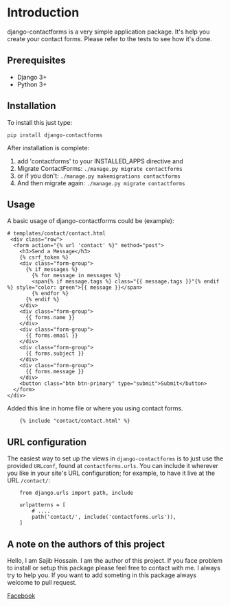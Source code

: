 # Introduction

django-contactforms is a very simple application package. It's help you create your contact forms. Please refer to the tests to see how it's done.

## Prerequisites

- Django 3+
- Python 3+

## Installation

To install this just type:

```
pip install django-contactforms
```

After installation is complete:

1. add 'contactforms' to your INSTALLED_APPS directive and
2. Migrate ContactForms: `./manage.py migrate contactforms`
3. or if you don't: `./manage.py makemigrations contactforms`
4. And then migrate again: `./manage.py migrate contactforms`

## Usage

A basic usage of django-contactforms could be (example):

```django
# templates/contact/contact.html
 <div class="row">
  <form action="{% url 'contact' %}" method="post">
    <h3>Send a Message</h3>
    {% csrf_token %}
    <div class="form-group">
      {% if messages %}
        {% for message in messages %}
        <span{% if message.tags %} class="{{ message.tags }}"{% endif %} style="color: green">{{ message }}</span>
        {% endfor %}
      {% endif %}
    </div>
    <div class="form-group">
      {{ forms.name }}
    </div>
    <div class="form-group">
      {{ forms.email }}
    </div>
    <div class="form-group">
      {{ forms.subject }}
    </div>
    <div class="form-group">
      {{ forms.message }}
    </div>
    <button class="btn btn-primary" type="submit">Submit</button>
  </form>
</div>
```

Added this line in home file or where you using contact forms.
```
    {% include "contact/contact.html" %}
```
URL configuration
----------------------

The easiest way to set up the views in ``django-contactforms`` is to just use the provided ``URLconf``, found at ``contactforms.urls``.
You can include it wherever you like in your site's URL configuration; for example, to have it live at the URL ``/contact/``:

```
    from django.urls import path, include

    urlpatterns = [
        # ....
        path('contact/', include('contactforms.urls')),
    ]
```


## A note on the authors of this project

Hello, I am Sajib Hossain. I am the author of this project. If you face problem to install or setup this package please feel free to contact with me. I always try to help you. If you want to add someting in this package always welcome to pull request.

[Facebook](https://web.facebook.com/sajib1066 "Facebook")


